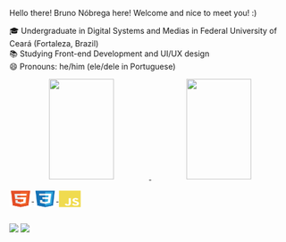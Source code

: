 Hello there! Bruno Nóbrega here! Welcome and nice to meet you! :)

🎓 Undergraduate in Digital Systems and Medias in Federal University of Ceará (Fortaleza, Brazil)<br>
📚 Studying Front-end Development and UI/UX design<br>
😄 Pronouns: he/him (ele/dele in Portuguese)

<div align="center">
  <a href="https://github.com/nobrnbruno">
  <img height="180em" width="48%" src="https://github-readme-stats.vercel.app/api?username=nobrnbruno&show_icons=true&theme=dracula&include_all_commits=true&count_private=true"/>
  <img height="180em" width="48%" src="https://github-readme-stats.vercel.app/api/top-langs/?username=nobrnbruno&layout=compact&langs_count=7&theme=dracula"/>
</div>

 </div>
  <div style="display: inline"> <br>
  <img align="center" alt="nobrnbruno-HTML" height="30" width="40" src="https://raw.githubusercontent.com/devicons/devicon/master/icons/html5/html5-original.svg">
  <img align="center" alt="nobrnbruno-CSS" height="30" width="40" src="https://raw.githubusercontent.com/devicons/devicon/master/icons/css3/css3-original.svg">
  <img align="center" alt="nobrnbruno-Js" height="30" width="40" src="https://raw.githubusercontent.com/devicons/devicon/master/icons/javascript/javascript-plain.svg">
</div>
  
 ##
  
  <div> 
  <a href="https://www.linkedin.com/in/brunonobregadev/" target="_blank"><img src="https://img.shields.io/badge/-LinkedIn-%230077B5?style=for-the-badge&logo=linkedin&logoColor=white" target="_blank"></a> 
  <a href = "mailto:bruno.nobrega@alu.ufc.br"><img src="https://img.shields.io/badge/-Gmail-%23333?style=for-the-badge&logo=gmail&logoColor=white" target="_blank"></a>
  </div>
